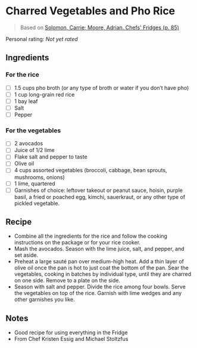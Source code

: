 # Charred Vegetables and Pho Rice

> Based on [Solomon, Carrie; Moore, Adrian. Chefs' Fridges (p. 85)](https://www.amazon.com/Chefs-Fridges-World-Renowned-Cooks-Reveal-ebook/dp/B07WNHWXJF)

<!-- {cts} rating=0; (User can specify rating on scale of 1-5) -->

Personal rating: *Not yet rated*

<!-- {cte} -->

<!-- {cts} name_image=None; (User can specify image name) -->

<!-- TODO: Capture image -->

<!-- {cte} -->

## Ingredients

### For the rice

- [ ] 1.5 cups pho broth (or any type of broth or water if you don’t have pho)
- [ ] 1 cup long-grain red rice
- [ ] 1 bay leaf
- [ ] Salt
- [ ] Pepper

### For the vegetables

- [ ] 2 avocados
- [ ] Juice of 1/2 lime
- [ ] Flake salt and pepper to taste
- [ ] Olive oil
- [ ] 4 cups assorted vegetables (broccoli, cabbage, bean sprouts, mushrooms, onions)
- [ ] 1 lime, quartered
- [ ] Garnishes of choice: leftover takeout or peanut sauce, hoisin, purple basil, a fried or poached egg, kimchi, sauerkraut, or any other type of pickled vegetable.

## Recipe

- Combine all the ingredients for the rice and follow the cooking instructions on the package or for your rice cooker.
- Mash the avocados. Season with the lime juice, salt, and pepper, and set aside.
- Preheat a large sauté pan over medium-high heat. Add a thin layer of olive oil once the pan is hot to just coat the bottom of the pan. Sear the vegetables, cooking in batches by individual type, until they are charred on one side. Remove to a plate on the side.
- Season with salt and pepper. Divide the rice among four bowls. Serve the vegetables on top of the rice. Garnish with lime wedges and any other garnishes you like.

## Notes

- Good recipe for using everything in the Fridge
- From Chef Kristen Essig and Michael Stoltzfus
